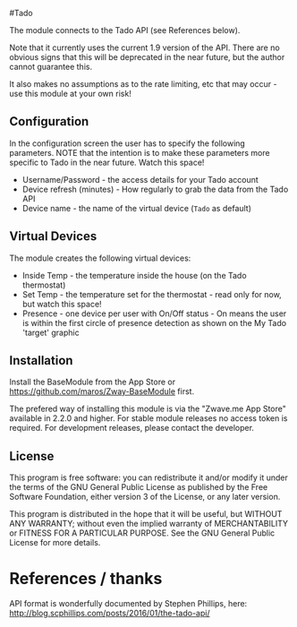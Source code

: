 #Tado

The module connects to the Tado API (see References below).

Note that it currently uses the current 1.9 version of the API.  There are no obvious signs that this will be deprecated in the near future, but the author cannot guarantee this.

It also makes no assumptions as to the rate limiting, etc that may occur - use this module at your own risk! 

## Configuration

In the configuration screen the user has to specify the following parameters.  NOTE that the intention is to make these parameters more specific to Tado in the near future.  Watch this space!

* Username/Password - the access details for your Tado account
* Device refresh (minutes) - How regularly to grab the data from the Tado API
* Device name - the name of the virtual device (`Tado` as default)

## Virtual Devices

The module creates the following virtual devices:
* Inside Temp - the temperature inside the house (on the Tado thermostat)
* Set Temp - the temperature set for the thermostat - read only for now, but watch this space!
* Presence - one device per user with On/Off status - On means the user is within the first circle of presence detection as shown on the My Tado 'target' graphic

## Installation

Install the BaseModule from the App Store or https://github.com/maros/Zway-BaseModule first.

The prefered way of installing this module is via the "Zwave.me App Store" available in 2.2.0 and higher. For stable module releases no access token is required. For development releases, please contact the developer.

## License

This program is free software: you can redistribute it and/or modify it under the terms of the GNU General Public License as published by the Free Software Foundation, either version 3 of the License, or any later version.

This program is distributed in the hope that it will be useful, but WITHOUT ANY WARRANTY; without even the implied warranty of MERCHANTABILITY or FITNESS FOR A PARTICULAR PURPOSE. See the GNU General Public License for more details.

# References / thanks

API format is wonderfully documented by Stephen Phillips, here: http://blog.scphillips.com/posts/2016/01/the-tado-api/
